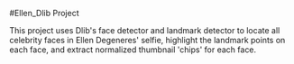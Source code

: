 #Ellen_Dlib Project

This project uses Dlib's face detector and landmark detector to locate all celebrity faces in Ellen Degeneres' selfie, highlight the landmark points on each face, and extract normalized thumbnail 'chips' for each face.
